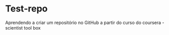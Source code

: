 Test-repo
=========

Aprendendo a criar um repositório no GitHub a partir do curso do coursera - scientist tool box
